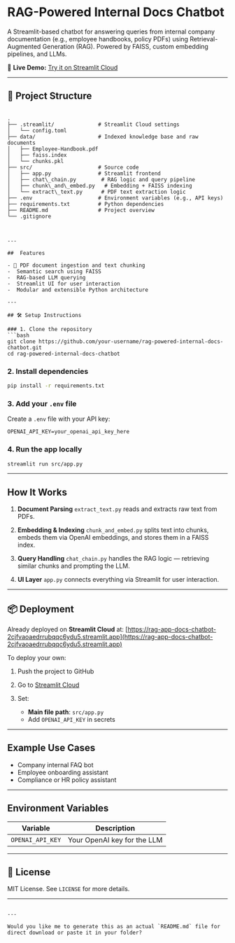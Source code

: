 



# RAG-Powered Internal Docs Chatbot

A Streamlit-based chatbot for answering queries from internal company documentation (e.g., employee handbooks, policy PDFs) using Retrieval-Augmented Generation (RAG). Powered by FAISS, custom embedding pipelines, and LLMs.

🔗 **Live Demo:** [Try it on Streamlit Cloud](https://rag-app-docs-chatbot-2cjfvaoaedrrubqqc6ydu5.streamlit.app/)

---

## 📁 Project Structure

```

.
├── .streamlit/              # Streamlit Cloud settings
│   └── config.toml
├── data/                    # Indexed knowledge base and raw documents
│   ├── Employee-Handbook.pdf
│   ├── faiss.index
│   └── chunks.pkl
├── src/                     # Source code
│   ├── app.py               # Streamlit frontend
│   ├── chat\_chain.py        # RAG logic and query pipeline
│   ├── chunk\_and\_embed.py   # Embedding + FAISS indexing
│   └── extract\_text.py      # PDF text extraction logic
├── .env                     # Environment variables (e.g., API keys)
├── requirements.txt         # Python dependencies
├── README.md                # Project overview
└── .gitignore



---

##  Features

- 📄 PDF document ingestion and text chunking
-  Semantic search using FAISS
-  RAG-based LLM querying
-  Streamlit UI for user interaction
-  Modular and extensible Python architecture

---

## 🛠️ Setup Instructions

### 1. Clone the repository
```bash
git clone https://github.com/your-username/rag-powered-internal-docs-chatbot.git
cd rag-powered-internal-docs-chatbot
````

### 2. Install dependencies

```bash
pip install -r requirements.txt
```

### 3. Add your `.env` file

Create a `.env` file with your API key:

```env
OPENAI_API_KEY=your_openai_api_key_here
```

### 4. Run the app locally

```bash
streamlit run src/app.py
```

---

##  How It Works

1. **Document Parsing**
   `extract_text.py` reads and extracts raw text from PDFs.

2. **Embedding & Indexing**
   `chunk_and_embed.py` splits text into chunks, embeds them via OpenAI embeddings, and stores them in a FAISS index.

3. **Query Handling**
   `chat_chain.py` handles the RAG logic — retrieving similar chunks and prompting the LLM.

4. **UI Layer**
   `app.py` connects everything via Streamlit for user interaction.

---

## 📦 Deployment

Already deployed on **Streamlit Cloud** at:
 [https://rag-app-docs-chatbot-2cjfvaoaedrrubqqc6ydu5.streamlit.app](https://rag-app-docs-chatbot-2cjfvaoaedrrubqqc6ydu5.streamlit.app)

To deploy your own:

1. Push the project to GitHub
2. Go to [Streamlit Cloud](https://streamlit.io/cloud)
3. Set:

   * **Main file path**: `src/app.py`
   * Add `OPENAI_API_KEY` in secrets

---

##  Example Use Cases

* Company internal FAQ bot
* Employee onboarding assistant
* Compliance or HR policy assistant

---

##  Environment Variables

| Variable         | Description                 |
| ---------------- | --------------------------- |
| `OPENAI_API_KEY` | Your OpenAI key for the LLM |

---

## 📄 License

MIT License. See `LICENSE` for more details.

---
```

---

Would you like me to generate this as an actual `README.md` file for direct download or paste it in your folder?
```


